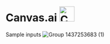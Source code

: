 # Canvas.ai <img src="https://github.com/user-attachments/assets/6dc1dfe0-9c68-4465-b8c7-f413574e6944" alt="Canvas AI Logo" width="40" height="40">

Sample inputs
![Group 1437253683 (1)](https://github.com/user-attachments/assets/ada4c31d-824d-491b-93c4-bbbc9ad4c2ab)

